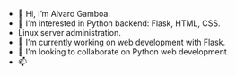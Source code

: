 - 👋 Hi, I’m Alvaro Gamboa.
- 👀 I’m interested in Python backend: Flask, HTML, CSS.
- Linux server administration.
- 🌱 I’m currently working on web development with Flask.
- 💞️ I’m looking to collaborate on Python web development
- 📫 

<!---
AlvaroGP0327/AlvaroGP0327 is a ✨ special ✨ repository because its `README.md` (this file) appears on your GitHub profile.
You can click the Preview link to take a look at your changes.
--->
